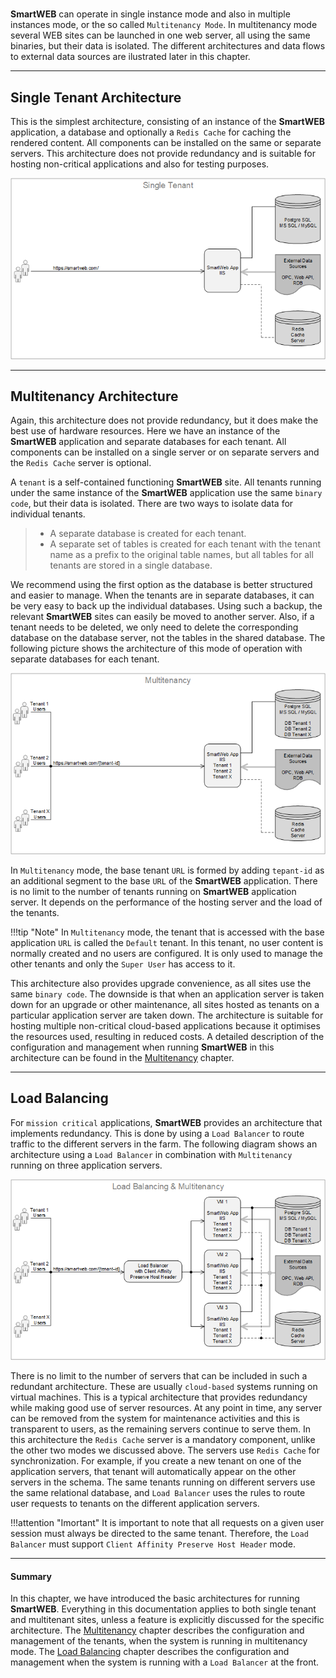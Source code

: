 #

**SmartWEB** can operate in single instance mode and also in multiple instances mode, or the so called `Multitenancy Mode`. In multitenancy mode several WEB sites can be launched in one web server, all using the same binaries, but their data is isolated. The different architectures and data flows to external data sources are ilustrated later in this chapter.  

---

## Single Tenant Architecture
This is the simplest architecture, consisting of an instance of the **SmartWEB** application, a database and optionally a `Redis Cache` for caching the rendered content. All components can be installed on the same or separate servers. This architecture does not provide redundancy and is suitable for hosting non-critical applications and also for testing purposes.  

![](./media/architectural-considerations/single-tenant.png)

---

## Multitenancy Architecture

Again, this architecture does not provide redundancy, but it does make the best use of hardware resources. Here we have an instance of the **SmartWEB** application and separate databases for each tenant. All components can be installed on a single server or on separate servers and the `Redis Cache` server is optional.

A `tenant` is a self-contained functioning **SmartWEB** site. All tenants running under the same instance of the **SmartWEB** application use the same `binary code`, but their data is isolated. There are two ways to isolate data for individual tenants.  

> -  A separate database is created for each tenant.  
> -  A separate set of tables is created for each tenant with the tenant name as a prefix to the original table names, but all tables for all tenants are stored in a single database.  

We recommend using the first option as the database is better structured and easier to manage. When the tenants are in separate databases, it can be very easy to back up the individual databases. Using such a backup, the relevant **SmartWEB** sites can easily be moved to another server. Also, if a tenant needs to be deleted, we only need to delete the corresponding database on the database server, not the tables in the shared database. The following picture shows the architecture of this mode of operation with separate databases for each tenant.  

![](./media/architectural-considerations/multitenancy.png)

In `Multitenancy` mode, the base tenant `URL` is formed by adding `tepant-id` as an additional segment to the base `URL` of the **SmartWEB** application. There is no limit to the number of tenants running on **SmartWEB** application server. It depends on the performance of the hosting server and the load of the tenants.    


!!!tip "Note" 
    In `Multitenancy` mode, the tenant that is accessed with the base application `URL` is called the `Default` tenant. In this tenant, no user content is normally created and no users are configured. It is only used to manage the other tenants and only the `Super User` has access to it.  

This architecture also provides upgrade convenience, as all sites use the same `binary code`. The downside is that when an application server is taken down for an upgrade or other maintenance, all sites hosted as tenants on a particular application server are taken down. The architecture is suitable for hosting multiple non-critical cloud-based applications because it optimises the resources used, resulting in reduced costs. A detailed description of the configuration and management when running **SmartWEB** in this architecture can be found in the [Multitenancy](/multitenancy) chapter.  

---

## Load Balancing

For `mission critical` applications, **SmartWEB** provides an architecture that implements redundancy. This is done by using a `Load Balancer` to route traffic to the different servers in the farm. The following diagram shows an architecture using a `Load Balancer` in combination with `Multitenancy` running on three application servers.

![](./media/architectural-considerations/load-balancing-and-multitenancy.png)

There is no limit to the number of servers that can be included in such a redundant architecture. These are usually `cloud-based` systems running on virtual machines. This is a typical architecture that provides redundancy while making good use of server resources. At any point in time, any server can be removed from the system for maintenance activities and this is transparent to users, as the remaining servers continue to serve them. In this architecture the `Redis Cache` server is a mandatory component, unlike the other two modes we discussed above. The servers use `Redis Cache` for synchronization. For example, if you create a new tenant on one of the application servers, that tenant will automatically appear on the other servers in the schema. The same tenants running on different servers use the same relational database, and `Load Balancer` uses the rules to route user requests to tenants on the different application servers.  

!!!attention "Imortant" 
    It is important to note that all requests on a given user session must always be directed to the same tenant. Therefore, the `Load Balancer` must support `Client Affinity Preserve Host Header` mode.  

---

#### Summary

In this chapter, we have introduced the basic architectures for running **SmartWEB**. Everything in this documentation applies to both single tenant and multitenant sites, unless a feature is explicitly discussed for the specific architecture. The [Multitenancy](/multitenancy) chapter describes the configuration and management of the tenants, when the system is running in multitenancy mode. The [Load Balancing](/load-balancing) chapter describes the configuration and management when the system is running with a `Load Balancer` at the front.  